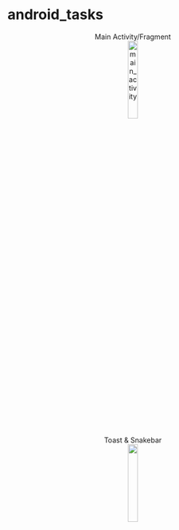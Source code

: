 # android_tasks

<p align="center">
Main Activity/Fragment<br>
<img src="https://user-images.githubusercontent.com/100142341/182672140-5a9181f2-5127-45b3-bec2-71f0d8a92eb6.png" width=20% height=20% title="main_activity">
</p>


<p align="center">
Toast & Snakebar<br>
<img src="https://user-images.githubusercontent.com/100142341/182672144-6d1b80fc-acf5-497d-bb35-a60ef5f6a878.png" width=20% height=20%>
</p>

